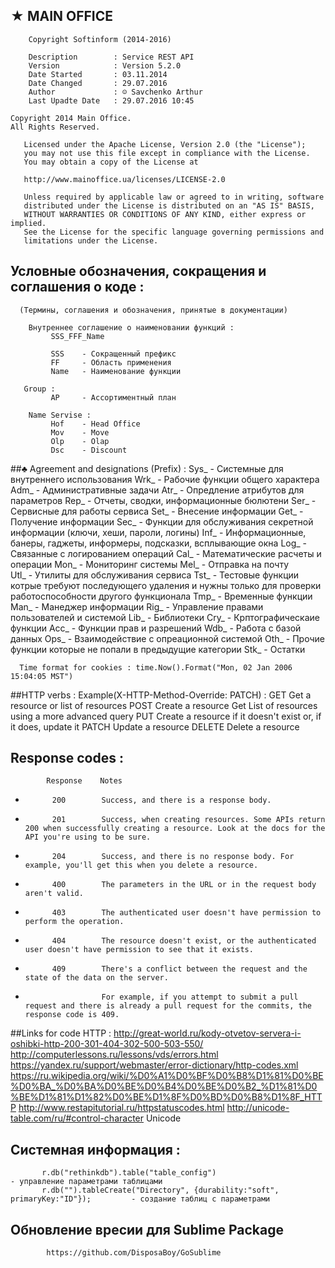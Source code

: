 

 ##		★ MAIN OFFICE
    	Copyright Softinform (2014-2016)
 
 		Description        : Service REST API
 		Version            : Version 5.2.0 
 		Date Started       : 03.11.2014
 		Date Changed       : 29.07.2016
 		Author             : ☺ Savchenko Arthur
 		Last Upadte Date   : 29.07.2016 10:45
 
    Copyright 2014 Main Office. 
    All Rights Reserved.
  
       Licensed under the Apache License, Version 2.0 (the "License");
       you may not use this file except in compliance with the License.
       You may obtain a copy of the License at
 
       http://www.mainoffice.ua/licenses/LICENSE-2.0
 
       Unless required by applicable law or agreed to in writing, software
       distributed under the License is distributed on an "AS IS" BASIS,
       WITHOUT WARRANTIES OR CONDITIONS OF ANY KIND, either express or implied.
       See the License for the specific language governing permissions and
       limitations under the License.
 
 ##		Условные обозначения, сокращения и соглашения о коде :
      (Термины, соглашения и обозначения, принятые в документации)
 
 		Внутреннее соглашение о наименовании функций :
 		     SSS_FFF_Name
 
 		     SSS    - Сокращенный префикс
 		     FF     - Область применения
 		     Name   - Наименование функции
 
       Group :
             AP     - Ассортиментный план
       
 		Name Servise :
 		     Hof    - Head Office
 		     Mov    - Move
 		     Olp    - Olap
 		     Dsc    - Discount
 
 ##♣ Agreement and designations (Prefix) :
 		     Sys_  - Cистемные для внутреннего использования
 		     Wrk_  - Рабочие функции общего характера
 		     Adm_  - Административные задачи
 		     Atr_  - Опредление атрибутов для параметров
 		     Rep_  - Отчеты, сводки, информационные бюлютени
 		     Ser_  - Сервисные для работы сервиса
 		     Set_  - Внесение информации
         Get_  - Получение информации
 		     Sec_  - Функции для обслуживания секретной информации (ключи, хеши, пароли, логины)
 		     Inf_  - Информационные, банеры, гаджеты, информеры, подсказки, всплывающие окна
 		     Log_  - Связанные с логированием операций
 		     Cal_  - Математические расчеты и операции
 		     Mon_  - Мониторинг системы
         Mel_  - Отправка на почту     
 		     Utl_  - Утилиты для обслуживания сервиса
 		     Tst_  - Тестовые функции котрые требуют последующего удаления и нужны только для проверки работоспособности другого функционала
 		     Tmp_  - Временные функции
 		     Man_  - Манеджер информации
 		     Rig_  - Управление правами пользователей и системой
         Lib_  - Библиотеки
         Cry_  - Крптографическаие функции
         Acc_  - Функции прав и разрешений
         Wdb_  - Работа с базой данных
         Ops_  - Взаимодействие с опреационной системой
         Oth_  - Прочие функции которые не попали в предыдущие категории
         Stk_  - Остатки
 
      Time format for cookies : time.Now().Format("Mon, 02 Jan 2006 15:04:05 MST")
 
 ##HTTP verbs :  Example(X-HTTP-Method-Override: PATCH) :
            GET	    Get a resource or list of resources
            POST    Create a resource
            Get      List of resources using a more advanced query
            PUT      Create a resource if it doesn't exist or, if it does, update it
            PATCH	   Update a resource
            DELETE   Delete a resource
 
 ## Response codes :
            Response	Notes
 *           200	    Success, and there is a response body.
 *           201	    Success, when creating resources. Some APIs return 200 when successfully creating a resource. Look at the docs for the API you're using to be sure.
 *           204	    Success, and there is no response body. For example, you'll get this when you delete a resource.
 *           400	    The parameters in the URL or in the request body aren't valid.
 *           403	    The authenticated user doesn't have permission to perform the operation.
 *           404	    The resource doesn't exist, or the authenticated user doesn't have permission to see that it exists.
 *           409	    There's a conflict between the request and the state of the data on the server.
 *                      For example, if you attempt to submit a pull request and there is already a pull request for the commits, the response code is 409.
 
 ##Links for code HTTP :
            http://great-world.ru/kody-otvetov-servera-i-oshibki-http-200-301-404-302-500-503-550/
            http://computerlessons.ru/lessons/vds/errors.html
            https://yandex.ru/support/webmaster/error-dictionary/http-codes.xml
            https://ru.wikipedia.org/wiki/%D0%A1%D0%BF%D0%B8%D1%81%D0%BE%D0%BA_%D0%BA%D0%BE%D0%B4%D0%BE%D0%B2_%D1%81%D0%BE%D1%81%D1%82%D0%BE%D1%8F%D0%BD%D0%B8%D1%8F_HTTP
            http://www.restapitutorial.ru/httpstatuscodes.html
            http://unicode-table.com/ru/#control-character        Unicode
 
 ##     Cистемная информация :
           r.db("rethinkdb").table("table_config")                                          - управление параметрами таблицами
           r.db("").tableCreate("Directory", {durability:"soft", primaryKey:"ID"});         - создание таблиц с параметрами

##  Обновление вресии для Sublime Package
            https://github.com/DisposaBoy/GoSublime
 
 
